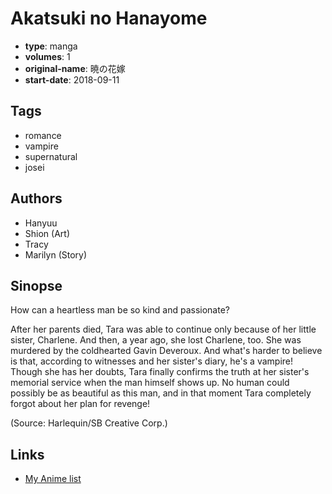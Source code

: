 # Akatsuki no Hanayome

-   **type**: manga
-   **volumes**: 1
-   **original-name**: 暁の花嫁
-   **start-date**: 2018-09-11

## Tags

-   romance
-   vampire
-   supernatural
-   josei

## Authors

-   Hanyuu
-   Shion (Art)
-   Tracy
-   Marilyn (Story)

## Sinopse

How can a heartless man be so kind and passionate?

After her parents died, Tara was able to continue only because of her little sister, Charlene. And then, a year ago, she lost Charlene, too. She was murdered by the coldhearted Gavin Deveroux. And what's harder to believe is that, according to witnesses and her sister's diary, he's a vampire! Though she has her doubts, Tara finally confirms the truth at her sister's memorial service when the man himself shows up. No human could possibly be as beautiful as this man, and in that moment Tara completely forgot about her plan for revenge!

(Source: Harlequin/SB Creative Corp.)

## Links

-   [My Anime list](https://myanimelist.net/manga/126894/Akatsuki_no_Hanayome)
